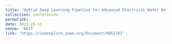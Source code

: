 ```yaml
---
title: "Hybrid Deep Learning Pipeline for Advanced Electrical Wafer Defect Maps Assessment"
collection: conferences
permalink: 
date: 2022-23-11
venue: 'AEIT'
link: 'https://ieeexplore.ieee.org/document/9951783'
---
```

